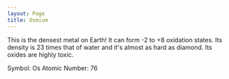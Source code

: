 ```yaml
---
layout: Page
title: Osmium
---
```


This is the densest metal on Earth! It can form -2 to +8 oxidation states. Its density is 23 times that of water and it's almost as hard as diamond. Its oxides are highly toxic. 

Symbol: Os
Atomic Number: 76
